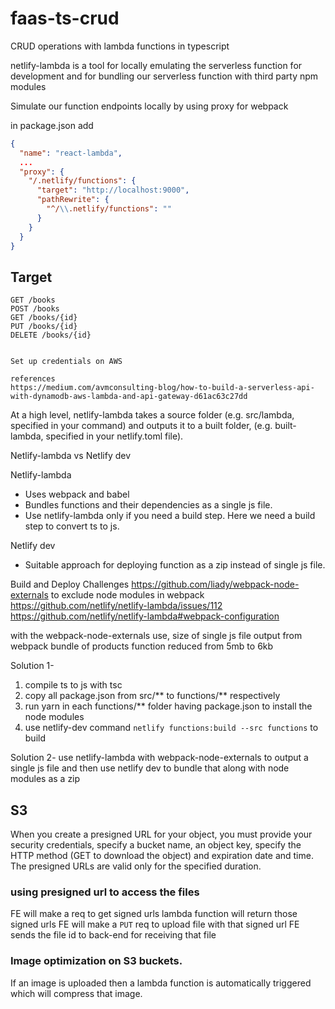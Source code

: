 # faas-ts-crud

CRUD operations with lambda functions in typescript

netlify-lambda is a tool for locally emulating the serverless function for development and for bundling our serverless function with third party npm modules

Simulate our function endpoints locally by using proxy for webpack

in package.json add

```json
{
  "name": "react-lambda",
  ...
  "proxy": {
    "/.netlify/functions": {
      "target": "http://localhost:9000",
      "pathRewrite": {
        "^/\\.netlify/functions": ""
      }
    }
  }
}
```

## Target

    GET /books
    POST /books
    GET /books/{id}
    PUT /books/{id}
    DELETE /books/{id}


    Set up credentials on AWS

    references
    https://medium.com/avmconsulting-blog/how-to-build-a-serverless-api-with-dynamodb-aws-lambda-and-api-gateway-d61ac63c27dd

At a high level, netlify-lambda takes a source folder (e.g. src/lambda, specified in your command) and outputs it to a built folder, (e.g. built-lambda, specified in your netlify.toml file).

Netlify-lambda vs Netlify dev

Netlify-lambda

- Uses webpack and babel
- Bundles functions and their dependencies as a single js file.
- Use netlify-lambda only if you need a build step. Here we need a build step to convert ts to js.

Netlify dev

- Suitable approach for deploying function as a zip instead of single js file.

Build and Deploy Challenges
https://github.com/liady/webpack-node-externals
to exclude node modules in webpack
https://github.com/netlify/netlify-lambda/issues/112
https://github.com/netlify/netlify-lambda#webpack-configuration

with the webpack-node-externals use, size of single js file output from webpack bundle of products function reduced from 5mb to 6kb

Solution 1-

1. compile ts to js with tsc
2. copy all package.json from src/** to functions/** respectively
3. run yarn in each functions/\*\* folder having package.json to install the node modules
4. use netlify-dev command `netlify functions:build --src functions` to build

Solution 2-
use netlify-lambda with webpack-node-externals to output a single js file and then use netlify dev to bundle that along with node modules as a zip

## S3

When you create a presigned URL for your object, you must provide your security credentials, specify a bucket name, an object key, specify the HTTP method (GET to download the object) and expiration date and time. The presigned URLs are valid only for the specified duration.

### using presigned url to access the files

FE will make a req to get signed urls lambda function will return those signed urls
FE will make a `PUT` req to upload file with that signed url
FE sends the file id to back-end for receiving that file

### Image optimization on S3 buckets.

If an image is uploaded then a lambda function is automatically triggered which will compress that image.
